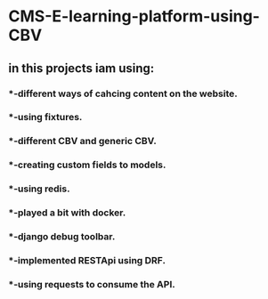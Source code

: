 # CMS-E-learning-platform-using-CBV

## in this projects iam using:
### *-different ways of cahcing content on the website.
### *-using fixtures.
### *-different CBV and generic CBV.
### *-creating custom fields to models.
### *-using redis.
### *-played a bit with docker.
### *-django debug toolbar.
### *-implemented RESTApi using DRF.
### *-using requests to consume the API.
